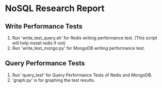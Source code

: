 # NoSQL Research Report

## Write Performance Tests

1. Run 'write_test_query.sh' for Redis writing performance test. (This script will help install redis if not)
2. Run 'write_test_mongo.py' for MongoDB writing performance test.

## Query Performance Tests

1. Run 'query_test' for Query Performance Tests of Redis and MongoDB.
2. 'graph.py' is for graphing the test results.
